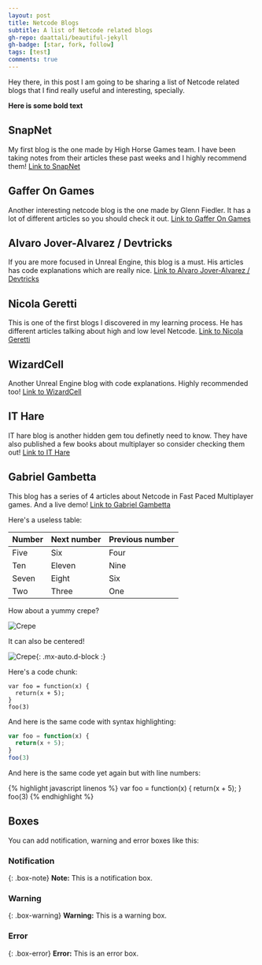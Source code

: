 ```yaml
---
layout: post
title: Netcode Blogs
subtitle: A list of Netcode related blogs
gh-repo: daattali/beautiful-jekyll
gh-badge: [star, fork, follow]
tags: [test]
comments: true
---
```


Hey there, in this post I am going to be sharing a list of Netcode related blogs that I find really useful and interesting, specially.

**Here is some bold text**

## SnapNet
My first blog is the one made by High Horse Games team. I have been taking notes from their articles these past weeks and I highly recommend them!
[Link to SnapNet](https://www.snapnet.dev/blog/)

## Gaffer On Games
Another interesting netcode blog is the one made by Glenn Fiedler. It has a lot of different articles so you should check it out.
[Link to Gaffer On Games](https://gafferongames.com)

## Alvaro Jover-Alvarez / Devtricks
If you are more focused in Unreal Engine, this blog is a must. His articles has code explanations which are really nice.
[Link to Alvaro Jover-Alvarez / Devtricks](https://vorixo.github.io/devtricks/)

## Nicola Geretti
This is one of the first blogs I discovered in my learning process. He has different articles talking about high and low level Netcode.
[Link to Nicola Geretti](https://medium.com/@geretti)

## WizardCell
Another Unreal Engine blog with code explanations. Highly recommended too!
[Link to WizardCell](https://wizardcell.com)

## IT Hare
IT hare blog is another hidden gem tou definetly need to know. They have also published a few books about multiplayer so consider checking them out!
[Link to IT Hare](http://ithare.com)

## Gabriel Gambetta
This blog has a series of 4 articles about Netcode in Fast Paced Multiplayer games. And a live demo!
[Link to Gabriel Gambetta](https://www.gabrielgambetta.com)

Here's a useless table:

| Number | Next number | Previous number |
| :------ |:--- | :--- |
| Five | Six | Four |
| Ten | Eleven | Nine |
| Seven | Eight | Six |
| Two | Three | One |


How about a yummy crepe?

![Crepe](https://s3-media3.fl.yelpcdn.com/bphoto/cQ1Yoa75m2yUFFbY2xwuqw/348s.jpg)

It can also be centered!

![Crepe](https://s3-media3.fl.yelpcdn.com/bphoto/cQ1Yoa75m2yUFFbY2xwuqw/348s.jpg){: .mx-auto.d-block :}

Here's a code chunk:

~~~
var foo = function(x) {
  return(x + 5);
}
foo(3)
~~~

And here is the same code with syntax highlighting:

```javascript
var foo = function(x) {
  return(x + 5);
}
foo(3)
```

And here is the same code yet again but with line numbers:

{% highlight javascript linenos %}
var foo = function(x) {
  return(x + 5);
}
foo(3)
{% endhighlight %}

## Boxes
You can add notification, warning and error boxes like this:

### Notification

{: .box-note}
**Note:** This is a notification box.

### Warning

{: .box-warning}
**Warning:** This is a warning box.

### Error

{: .box-error}
**Error:** This is an error box.